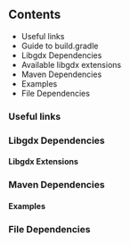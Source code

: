 ## Contents

* Useful links
* Guide to build.gradle
* Libgdx Dependencies
 * Available libgdx extensions
* Maven Dependencies
 * Examples
* File Dependencies

### Useful links

### Libgdx Dependencies
#### Libgdx Extensions

### Maven Dependencies
#### Examples

### File Dependencies

